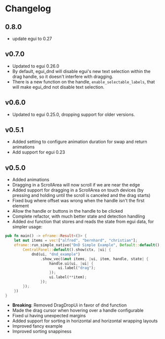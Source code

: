 # Changelog

## 0.8.0

- update egui to 0.27

## v0.7.0

- Updated to egui 0.26.0
- By default, egui_dnd will disable egui's new text selection within the drag handle, so it doesn't interfere
  with dragging.
- There is a new function on the handle, `enable_selectable_labels`, that will make egui_dnd not disable text selection.

## v0.6.0

- Updated to egui 0.25.0, dropping support for older versions.

## v0.5.1

- Added setting to configure animation duration for swap and return animations
- Add support for egui 0.23

## v0.5.0

- Added animations
- Dragging in a ScrollArea will now scroll if we are near the edge
- Added support for dragging in a ScrollArea on touch devices (by pressing and holding until the scroll is canceled and
  the drag starts)
- Fixed bug where offset was wrong when the handle isn't the first element
- Allow the handle or buttons in the handle to be clicked
- Complete refactor, with much better state and detection handling
- Added `dnd` function that stores and reads the state from egui data, for simpler usage:

```rust
pub fn main() -> eframe::Result<()> {
    let mut items = vec!["alfred", "bernhard", "christian"];
    eframe::run_simple_native("DnD Simple Example", Default::default(), move |ctx, _frame| {
        CentralPanel::default().show(ctx, |ui| {
            dnd(ui, "dnd_example")
                .show_vec(&mut items, |ui, item, handle, state| {
                    handle.ui(ui, |ui| {
                        ui.label("drag");
                    });
                    ui.label(**item);
                });
        });
    })
}
```

- **Breaking**: Removed DragDropUi in favor of dnd function
- Made the drag cursor when hovering over a handle configurable
- Fixed ui having unexpected margins
- Added support for sorting in horizontal and horizontal wrapping layouts
- Improved fancy example
- Improved sorting snappiness
